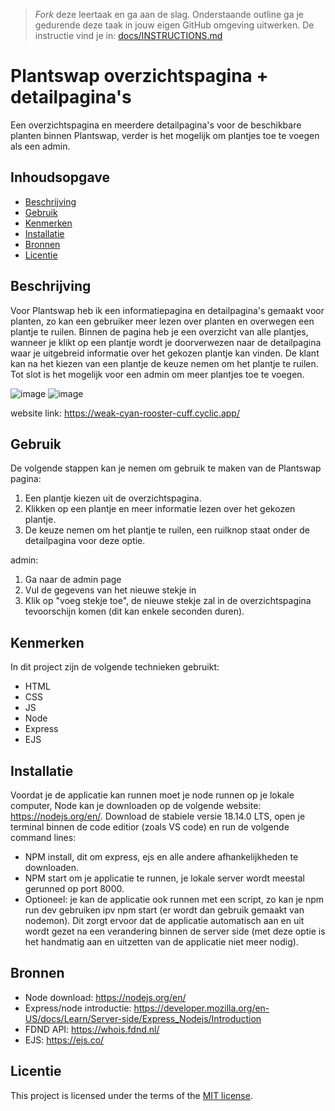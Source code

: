 > _Fork_ deze leertaak en ga aan de slag. Onderstaande outline ga je gedurende deze taak in jouw eigen GitHub omgeving uitwerken. De instructie vind je in: [docs/INSTRUCTIONS.md](docs/INSTRUCTIONS.md)

# Plantswap overzichtspagina + detailpagina's
<!-- Geef je project een titel en schrijf in één zin wat het is -->
Een overzichtspagina en meerdere detailpagina's voor de beschikbare planten binnen Plantswap, verder is het mogelijk om plantjes toe te voegen als een admin. 

## Inhoudsopgave

  * [Beschrijving](#beschrijving)
  * [Gebruik](#gebruik)
  * [Kenmerken](#kenmerken)
  * [Installatie](#installatie)
  * [Bronnen](#bronnen)
  * [Licentie](#licentie)

## Beschrijving
<!-- In de Beschrijving staat kort beschreven wat voor project het is en wat je hebt gemaakt -->
Voor Plantswap heb ik een informatiepagina en detailpagina's gemaakt voor planten, zo kan een gebruiker meer lezen over planten en overwegen een plantje te ruilen. Binnen de pagina heb je een overzicht van alle plantjes, wanneer je klikt op een plantje wordt je doorverwezen naar de detailpagina waar je uitgebreid informatie over het gekozen plantje kan vinden. De klant kan na het kiezen van een plantje de keuze nemen om het plantje te ruilen. Tot slot is het mogelijk voor een admin om meer plantjes toe te voegen.

<!-- Voeg een mooie poster visual toe 📸 -->
![image](https://user-images.githubusercontent.com/112855878/230270257-a1cee7d3-8a7c-4196-8926-30c0474c6ea3.png)
![image](https://user-images.githubusercontent.com/112855878/230270189-b32f7556-f512-4317-9e2c-52e0db4776ed.png)


<!-- Voeg een link toe naar Github Pages 🌐-->
website link: https://weak-cyan-rooster-cuff.cyclic.app/

## Gebruik
<!--Bij Gebruik staat hoe je project er uit ziet, hoe het werkt en wat je er mee kan. -->
De volgende stappen kan je nemen om gebruik te maken van de Plantswap pagina:

1. Een plantje kiezen uit de overzichtspagina.
2. Klikken op een plantje en meer informatie lezen over het gekozen plantje.
3. De keuze nemen om het plantje te ruilen, een ruilknop staat onder de detailpagina voor deze optie.

admin:
1. Ga naar de admin page
2. Vul de gegevens van het nieuwe stekje in
3. Klik op "voeg stekje toe", de nieuwe stekje zal in de overzichtspagina tevoorschijn komen (dit kan enkele seconden duren).

## Kenmerken
<!-- Bij Kenmerken staat welke technieken zijn gebruikt en hoe. Wat is de HTML structuur? Wat zijn de belangrijkste dingen in CSS? Wat is er met JS gedaan en hoe? Misschien heb je iets met NodeJS gedaan, of heb je een framwork of library gebruikt? -->
In dit project zijn de volgende technieken gebruikt:
- HTML
- CSS
- JS
- Node
- Express
- EJS

## Installatie
<!-- Bij Instalatie staat hoe een andere developer aan jouw repo kan werken -->
Voordat je de applicatie kan runnen moet je node runnen op je lokale computer, Node kan je downloaden op de volgende website: https://nodejs.org/en/.
Download de stabiele versie 18.14.0 LTS, open je terminal binnen de code editior (zoals VS code) en run de volgende command lines:

- NPM install, dit om express, ejs en alle andere afhankelijkheden te downloaden.
- NPM start om je applicatie te runnen, je lokale server wordt meestal gerunned op port 8000.
- Optioneel: je kan de applicatie ook runnen met een script, zo kan je npm run dev gebruiken ipv npm start (er wordt dan gebruik gemaakt van nodemon). Dit zorgt ervoor dat de applicatie automatisch aan en uit wordt gezet na een verandering binnen de server side (met deze optie is het handmatig aan en uitzetten van de applicatie niet meer nodig).

## Bronnen
- Node download: https://nodejs.org/en/
- Express/node introductie: https://developer.mozilla.org/en-US/docs/Learn/Server-side/Express_Nodejs/Introduction
- FDND API: https://whois.fdnd.nl/
- EJS: https://ejs.co/

## Licentie

This project is licensed under the terms of the [MIT license](./LICENSE).
